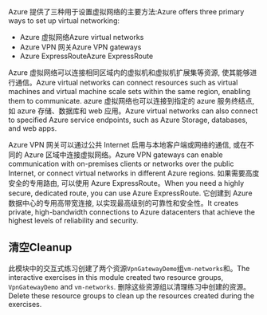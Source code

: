 <span data-ttu-id="fec5d-101">Azure 提供了三种用于设置虚拟网络的主要方法:</span><span class="sxs-lookup"><span data-stu-id="fec5d-101">Azure offers three primary ways to set up virtual networking:</span></span>

- <span data-ttu-id="fec5d-102">Azure 虚拟网络</span><span class="sxs-lookup"><span data-stu-id="fec5d-102">Azure virtual networks</span></span>
- <span data-ttu-id="fec5d-103">Azure VPN 网关</span><span class="sxs-lookup"><span data-stu-id="fec5d-103">Azure VPN gateways</span></span>
- <span data-ttu-id="fec5d-104">Azure ExpressRoute</span><span class="sxs-lookup"><span data-stu-id="fec5d-104">Azure ExpressRoute</span></span>

<span data-ttu-id="fec5d-105">Azure 虚拟网络可以连接相同区域内的虚拟机和虚拟机扩展集等资源, 使其能够进行通信。</span><span class="sxs-lookup"><span data-stu-id="fec5d-105">Azure virtual networks can connect resources such as virtual machines and virtual machine scale sets within the same region, enabling them to communicate.</span></span> <span data-ttu-id="fec5d-106">azure 虚拟网络也可以连接到指定的 azure 服务终结点, 如 azure 存储、数据库和 web 应用。</span><span class="sxs-lookup"><span data-stu-id="fec5d-106">Azure virtual networks can also connect to specified Azure service endpoints, such as Azure Storage, databases, and web apps.</span></span>

<span data-ttu-id="fec5d-107">Azure VPN 网关可以通过公共 Internet 启用与本地客户端或网络的通信, 或在不同的 Azure 区域中连接虚拟网络。</span><span class="sxs-lookup"><span data-stu-id="fec5d-107">Azure VPN gateways can enable communication with on-premises clients or networks over the public Internet, or connect virtual networks in different Azure regions.</span></span> <span data-ttu-id="fec5d-108">如果需要高度安全的专用路由, 可以使用 Azure ExpressRoute。</span><span class="sxs-lookup"><span data-stu-id="fec5d-108">When you need a highly secure, dedicated route, you can use Azure ExpressRoute.</span></span> <span data-ttu-id="fec5d-109">它创建到 Azure 数据中心的专用高带宽连接, 以实现最高级别的可靠性和安全性。</span><span class="sxs-lookup"><span data-stu-id="fec5d-109">It creates private, high-bandwidth connections to Azure datacenters that achieve the highest levels of reliability and security.</span></span>

## <a name="cleanup"></a><span data-ttu-id="fec5d-110">清空</span><span class="sxs-lookup"><span data-stu-id="fec5d-110">Cleanup</span></span>

<span data-ttu-id="fec5d-111">此模块中的交互式练习创建了两个资源`VpnGatewayDemo`组`vm-networks`和。</span><span class="sxs-lookup"><span data-stu-id="fec5d-111">The interactive exercises in this module created two resource groups, `VpnGatewayDemo` and `vm-networks`.</span></span> <span data-ttu-id="fec5d-112">删除这些资源组以清理练习中创建的资源。</span><span class="sxs-lookup"><span data-stu-id="fec5d-112">Delete these resource groups to clean up the resources created during the exercises.</span></span>